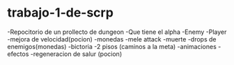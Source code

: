 # trabajo-1-de-scrp
-Repocitorio de un prollecto de dungeon
-Que tiene el alpha
-Enemy
-Player
-mejora de velocidad(pocion)
-monedas
-mele attack
-muerte
-drops de enemigos(monedas)
-bictoria
-2 pisos (caminos a la meta)
-animaciones
-efectos 
-regeneracion de salur (pocion)
